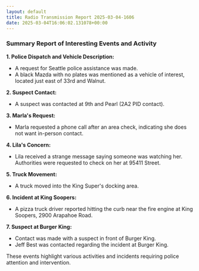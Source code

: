 ```yaml
---
layout: default
title: Radio Transmission Report 2025-03-04-1606
date: 2025-03-04T16:06:02.131078+00:00
---
```


### Summary Report of Interesting Events and Activity

**1. Police Dispatch and Vehicle Description:**
   - A request for Seattle police assistance was made.
   - A black Mazda with no plates was mentioned as a vehicle of interest, located just east of 33rd and Walnut.

**2. Suspect Contact:**
   - A suspect was contacted at 9th and Pearl (2A2 PID contact).

**3. Marla's Request:**
   - Marla requested a phone call after an area check, indicating she does not want in-person contact.

**4. Lila's Concern:**
   - Lila received a strange message saying someone was watching her. Authorities were requested to check on her at 95411 Street.

**5. Truck Movement:**
   - A truck moved into the King Super's docking area.

**6. Incident at King Soopers:**
   - A pizza truck driver reported hitting the curb near the fire engine at King Soopers, 2900 Arapahoe Road.

**7. Suspect at Burger King:**
   - Contact was made with a suspect in front of Burger King.
   - Jeff Best was contacted regarding the incident at Burger King.

These events highlight various activities and incidents requiring police attention and intervention.